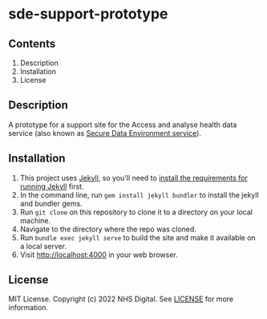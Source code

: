 # sde-support-prototype

## Contents

1. Description
2. Installation
3. License

## Description

A prototype for a support site for the Access and analyse health data service (also known as [Secure Data Environment service](https://digital.nhs.uk/services/secure-data-environment-service)).

## Installation

1. This project uses [Jekyll](https://jekyllrb.com), so you'll need to [install the requirements for running Jekyll](https://jekyllrb.com/docs/installation/#requirements) first.
2. In the command line, run `gem install jekyll bundler` to install the jekyll and bundler gems.
3. Run `git clone` on this repository to clone it to a directory on your local machine.
4. Navigate to the directory where the repo was cloned.
5. Run `bundle exec jekyll serve` to build the site and make it available on a local server.
6. Visit [http://localhost:4000](http://localhost:4000) in your web browser.

## License

MIT License. Copyright (c) 2022 NHS Digital. See [LICENSE](../LICENSE) for more information.
